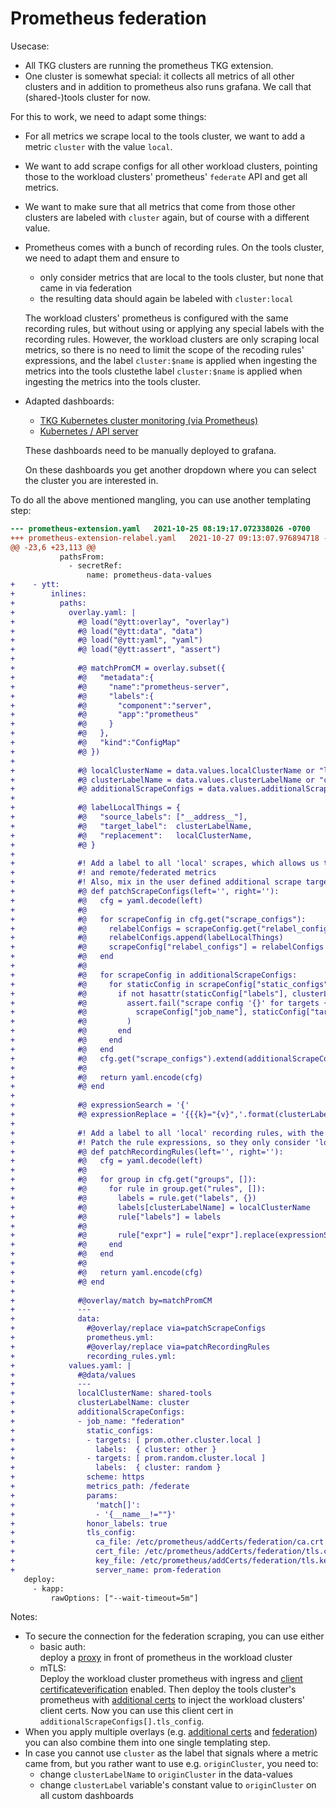# Prometheus federation

Usecase:
- All TKG clusters are running the prometheus TKG extension.
- One cluster is somewhat special: it collects all metrics of all other clusters
  and in addition to prometheus also runs grafana. We call that (shared-)tools
  cluster for now.


For this to work, we need to adapt some things:
- For all metrics we scrape local to the tools cluster, we want to add a metric
  `cluster` with the value `local`.
- We want to add scrape configs for all other workload clusters, pointing those
  to the workload clusters' prometheus' `federate` API and get all metrics.
- We want to make sure that all metrics that come from those other clusters are
  labeled with `cluster` again, but of course with a different value.
- Prometheus comes with a bunch of recording rules. On the tools cluster, we
  need to adapt them and ensure to
  - only consider metrics that are local to the tools cluster, but none that
    came in via federation
  - the resulting data should again be labeled with `cluster:local`

  The workload clusters' prometheus is configured with the same recording rules,
  but without using or applying any special labels with the recording rules.
  However, the workload clusters are only scraping local metrics, so there is no
  need to limit the scope of the recoding rules' expressions, and the label
  `cluster:$name` is applied when ingesting the metrics into the tools clustethe
  label `cluster:$name` is applied when ingesting the metrics into the tools
  cluster.
- Adapted dashboards:
  - [TKG Kubernetes cluster monitoring (via Prometheus)][dash-tkg]
  - [Kubernetes / API server][dash-api]

  These dashboards need to be manually deployed to grafana.

  On these dashboards you get another dropdown where you can select the cluster
  you are interested in.

[dash-tkg]: dashboards/tkg.json
[dash-api]: dashboards/api.json


To do all the above mentioned mangling, you can use another templating step:

```diff
--- prometheus-extension.yaml   2021-10-25 08:19:17.072338026 -0700
+++ prometheus-extension-relabel.yaml   2021-10-27 09:13:07.976894718 -0700
@@ -23,6 +23,113 @@
           pathsFrom:
             - secretRef:
                 name: prometheus-data-values
+    - ytt:
+        inlines:
+          paths:
+            overlay.yaml: |
+              #@ load("@ytt:overlay", "overlay")
+              #@ load("@ytt:data", "data")
+              #@ load("@ytt:yaml", "yaml")
+              #@ load("@ytt:assert", "assert")
+
+              #@ matchPromCM = overlay.subset({
+              #@   "metadata":{
+              #@     "name":"prometheus-server",
+              #@     "labels":{
+              #@       "component":"server",
+              #@       "app":"prometheus"
+              #@     }
+              #@   },
+              #@   "kind":"ConfigMap"
+              #@ })
+
+              #@ localClusterName = data.values.localClusterName or "local"
+              #@ clusterLabelName = data.values.clusterLabelName or "cluster"
+              #@ additionalScrapeConfigs = data.values.additionalScrapeConfigs or []
+
+              #@ labelLocalThings = {
+              #@   "source_labels": ["__address__"],
+              #@   "target_label":  clusterLabelName,
+              #@   "replacement":   localClusterName,
+              #@ }
+
+              #! Add a label to all 'local' scrapes, which allows us to differentiate local
+              #! and remote/federated metrics
+              #! Also, mix in the user defined additional scrape targets
+              #@ def patchScrapeConfigs(left='', right=''):
+              #@   cfg = yaml.decode(left)
+              #@
+              #@   for scrapeConfig in cfg.get("scrape_configs"):
+              #@     relabelConfigs = scrapeConfig.get("relabel_configs", [])
+              #@     relabelConfigs.append(labelLocalThings)
+              #@     scrapeConfig["relabel_configs"] = relabelConfigs
+              #@   end
+              #@
+              #@   for scrapeConfig in additionalScrapeConfigs:
+              #@     for staticConfig in scrapeConfig["static_configs"]:
+              #@       if not hasattr(staticConfig["labels"], clusterLabelName):
+              #@         assert.fail("scrape config '{}' for targets {} does not have a label '{}'".format(
+              #@           scrapeConfig["job_name"], staticConfig["targets"], clusterLabelName)
+              #@         )
+              #@       end
+              #@     end
+              #@   end
+              #@   cfg.get("scrape_configs").extend(additionalScrapeConfigs)
+              #@
+              #@   return yaml.encode(cfg)
+              #@ end
+
+              #@ expressionSearch = '{'
+              #@ expressionReplace = '{{{k}="{v}",'.format(clusterLabelName, localClusterName)
+
+              #! Add a label to all 'local' recording rules, with the local cluster name
+              #! Patch the rule expressions, so they only consider 'local' metrics
+              #@ def patchRecordingRules(left='', right=''):
+              #@   cfg = yaml.decode(left)
+              #@
+              #@   for group in cfg.get("groups", []):
+              #@     for rule in group.get("rules", []):
+              #@       labels = rule.get("labels", {})
+              #@       labels[clusterLabelName] = localClusterName
+              #@       rule["labels"] = labels
+              #@
+              #@       rule["expr"] = rule["expr"].replace(expressionSearch, expressionReplace)
+              #@     end
+              #@   end
+              #@
+              #@   return yaml.encode(cfg)
+              #@ end
+
+              #@overlay/match by=matchPromCM
+              ---
+              data:
+                #@overlay/replace via=patchScrapeConfigs
+                prometheus.yml:
+                #@overlay/replace via=patchRecordingRules
+                recording_rules.yml:
+            values.yaml: |
+              #@data/values
+              ---
+              localClusterName: shared-tools
+              clusterLabelName: cluster
+              additionalScrapeConfigs:
+              - job_name: "federation"
+                static_configs:
+                - targets: [ prom.other.cluster.local ]
+                  labels:  { cluster: other }
+                - targets: [ prom.random.cluster.local ]
+                  labels:  { cluster: random }
+                scheme: https
+                metrics_path: /federate
+                params:
+                  'match[]':
+                  - '{__name__!=""}'
+                honor_labels: true
+                tls_config:
+                  ca_file: /etc/prometheus/addCerts/federation/ca.crt
+                  cert_file: /etc/prometheus/addCerts/federation/tls.crt
+                  key_file: /etc/prometheus/addCerts/federation/tls.key
+                  server_name: prom-federation
   deploy:
     - kapp:
         rawOptions: ["--wait-timeout=5m"]
```

Notes:

- To secure the connection for the federation scraping, you can use either
  - basic auth:  
    deploy a [proxy][pproxy] in front of prometheus in the workload cluster
  - mTLS:  
    Deploy the workload cluster prometheus with ingress and [client certificateverification][ccerts]
    enabled. Then deploy the tools cluster's prometheus with [additional certs][acerts]
    to inject the workload clusters' client certs. Now you can use this client
    cert in `additionalScrapeConfigs[].tls_config`.
- When you apply multiple overlays (e.g. [additional certs][acerts] and
  [federation](.)) you can also combine them into one single templating step.
- In case you cannot use `cluster` as the label that signals where a metric came
  from, but you rather want to use e.g. `originCluster`, you need to:
  - change `clusterLabelName` to `originCluster` in the data-values
  - change `clusterLabel` variable's constant value to `originCluster` on all
    custom dashboards


[ccerts]: ../prom-client-cert
[acerts]: ../prom-additional-certs
[pproxy]: ../prom-proxy-basic-auth
